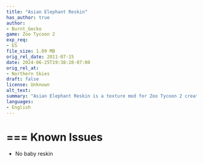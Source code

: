 ```yaml
---
title: "Asian Elephant Reskin"
has_author: true
author: 
- Burnt_Gecko
game: Zoo Tycoon 2
exp_req: 
- ES
file_size: 1.09 MB
orig_rel_date: 2011-07-15
date: 2024-06-25T19:38:28-07:00
orig_rel_at: 
- Northern Skies
draft: false
license: Unknown
alt_text: 
summary: "Asian Elephant Reskin is a texture mod for Zoo Tycoon 2 created by burnt_gecko."
languages:
- English
---
```


===
Known Issues
===

- No baby reskin
